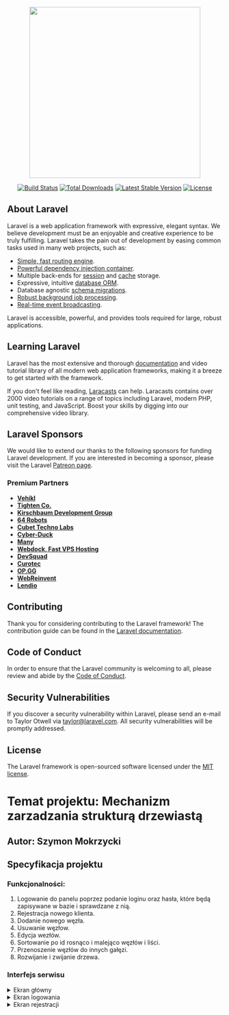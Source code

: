 <p align="center"><a href="https://laravel.com" target="_blank"><img src="https://raw.githubusercontent.com/laravel/art/master/logo-lockup/5%20SVG/2%20CMYK/1%20Full%20Color/laravel-logolockup-cmyk-red.svg" width="400"></a></p>

<p align="center">
<a href="https://travis-ci.org/laravel/framework"><img src="https://travis-ci.org/laravel/framework.svg" alt="Build Status"></a>
<a href="https://packagist.org/packages/laravel/framework"><img src="https://img.shields.io/packagist/dt/laravel/framework" alt="Total Downloads"></a>
<a href="https://packagist.org/packages/laravel/framework"><img src="https://img.shields.io/packagist/v/laravel/framework" alt="Latest Stable Version"></a>
<a href="https://packagist.org/packages/laravel/framework"><img src="https://img.shields.io/packagist/l/laravel/framework" alt="License"></a>
</p>

## About Laravel

Laravel is a web application framework with expressive, elegant syntax. We believe development must be an enjoyable and creative experience to be truly fulfilling. Laravel takes the pain out of development by easing common tasks used in many web projects, such as:

- [Simple, fast routing engine](https://laravel.com/docs/routing).
- [Powerful dependency injection container](https://laravel.com/docs/container).
- Multiple back-ends for [session](https://laravel.com/docs/session) and [cache](https://laravel.com/docs/cache) storage.
- Expressive, intuitive [database ORM](https://laravel.com/docs/eloquent).
- Database agnostic [schema migrations](https://laravel.com/docs/migrations).
- [Robust background job processing](https://laravel.com/docs/queues).
- [Real-time event broadcasting](https://laravel.com/docs/broadcasting).

Laravel is accessible, powerful, and provides tools required for large, robust applications.

## Learning Laravel

Laravel has the most extensive and thorough [documentation](https://laravel.com/docs) and video tutorial library of all modern web application frameworks, making it a breeze to get started with the framework.

If you don't feel like reading, [Laracasts](https://laracasts.com) can help. Laracasts contains over 2000 video tutorials on a range of topics including Laravel, modern PHP, unit testing, and JavaScript. Boost your skills by digging into our comprehensive video library.

## Laravel Sponsors

We would like to extend our thanks to the following sponsors for funding Laravel development. If you are interested in becoming a sponsor, please visit the Laravel [Patreon page](https://patreon.com/taylorotwell).

### Premium Partners

- **[Vehikl](https://vehikl.com/)**
- **[Tighten Co.](https://tighten.co)**
- **[Kirschbaum Development Group](https://kirschbaumdevelopment.com)**
- **[64 Robots](https://64robots.com)**
- **[Cubet Techno Labs](https://cubettech.com)**
- **[Cyber-Duck](https://cyber-duck.co.uk)**
- **[Many](https://www.many.co.uk)**
- **[Webdock, Fast VPS Hosting](https://www.webdock.io/en)**
- **[DevSquad](https://devsquad.com)**
- **[Curotec](https://www.curotec.com/services/technologies/laravel/)**
- **[OP.GG](https://op.gg)**
- **[WebReinvent](https://webreinvent.com/?utm_source=laravel&utm_medium=github&utm_campaign=patreon-sponsors)**
- **[Lendio](https://lendio.com)**

## Contributing

Thank you for considering contributing to the Laravel framework! The contribution guide can be found in the [Laravel documentation](https://laravel.com/docs/contributions).

## Code of Conduct

In order to ensure that the Laravel community is welcoming to all, please review and abide by the [Code of Conduct](https://laravel.com/docs/contributions#code-of-conduct).

## Security Vulnerabilities

If you discover a security vulnerability within Laravel, please send an e-mail to Taylor Otwell via [taylor@laravel.com](mailto:taylor@laravel.com). All security vulnerabilities will be promptly addressed.

## License

The Laravel framework is open-sourced software licensed under the [MIT license](https://opensource.org/licenses/MIT).

# Temat projektu: Mechanizm zarzadzania strukturą drzewiastą
## Autor: Szymon Mokrzycki
## Specyfikacja projektu

### Funkcjonalności:
   1. Logowanie do panelu poprzez podanie loginu oraz hasła, które będą zapisywane w bazie i sprawdzane z nią.
   2. Rejestracja nowego klienta.
   3. Dodanie nowego węzła.
   4. Usuwanie węzłow.
   5. Edycja wezłów.
   6. Sortowanie po id rosnąco i malejąco węzłów i liści.
   7. Przenoszenie węzłów do innych gałęzi.
   8. Rozwijanie i zwijanie drzewa.
   
### Interfejs serwisu
 <details>
       <summary>Ekran główny </summary>

![image](https://user-images.githubusercontent.com/80068582/174666541-a1654fef-c067-4beb-a026-039380d0aa68.png)
<p>Strona główna panelu administratora</p>
	
![panel_kl](https://user-images.githubusercontent.com/79647437/121525666-eb331d00-c9f8-11eb-861c-5c6bb0f59dbf.PNG)
	![panel_kl2](https://user-images.githubusercontent.com/79647437/121525723-fbe39300-c9f8-11eb-9064-aa1c4823fba0.PNG)
<p>Strona główna panelu klienta</p>


   </details>
	<details>
       <summary>Ekran logowania</summary>

![image](https://user-images.githubusercontent.com/80068582/174666471-ead66a7e-30d5-47e4-88df-814811564f08.png)


           <p>Panele umożliwiają zalogowanie się do konta administratora i klienta</p>
   </details>
   
   <details>
	<summary>Ekran rejestracji</summary>
	
![image](https://user-images.githubusercontent.com/80068582/174666614-560031b7-5dee-4444-9af2-242bda1beb20.png)

	<p>Umożliwia zarejestrowanie się klienta do serwisu sklepu internetowego</p>	
   </details>
   
